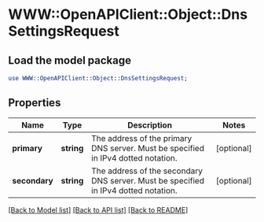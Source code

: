 # WWW::OpenAPIClient::Object::DnsSettingsRequest

## Load the model package
```perl
use WWW::OpenAPIClient::Object::DnsSettingsRequest;
```

## Properties
Name | Type | Description | Notes
------------ | ------------- | ------------- | -------------
**primary** | **string** | The address of the primary DNS server. Must be specified in IPv4 dotted notation. | [optional] 
**secondary** | **string** | The address of the secondary DNS server. Must be specified in IPv4 dotted notation. | [optional] 

[[Back to Model list]](../README.md#documentation-for-models) [[Back to API list]](../README.md#documentation-for-api-endpoints) [[Back to README]](../README.md)


